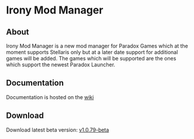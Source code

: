 # Irony Mod Manager

## About
Irony Mod Manager is a new mod manager for Paradox Games which at the moment supports Stellaris only but at a later date support for additional games will be added. The games which will be supported are the ones which support the newest Paradox Launcher.

## Documentation
Documentation is hosted on the [wiki](https://github.com/bcssov/IronyModManager/wiki)

## Download
Download latest beta version: [v1.0.79-beta](https://github.com/bcssov/IronyModManager/releases/tag/v1.0.79-beta)
